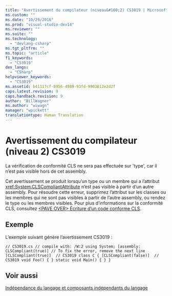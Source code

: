 ```yaml
---
title: "Avertissement du compilateur (niveau&#160;2) CS3019 | Microsoft Docs"
ms.custom: ""
ms.date: "10/29/2016"
ms.prod: "visual-studio-dev14"
ms.reviewer: ""
ms.suite: ""
ms.technology: 
  - "devlang-csharp"
ms.tgt_pltfrm: ""
ms.topic: "article"
f1_keywords: 
  - "CS3019"
dev_langs: 
  - "CSharp"
helpviewer_keywords: 
  - "CS3019"
ms.assetid: b41117cf-8956-4989-93fd-9903812e2d2f
caps.latest.revision: 9
caps.handback.revision: 9
author: "BillWagner"
ms.author: "wiwagn"
manager: "wpickett"
translationtype: Human Translation
---
```

# Avertissement du compilateur (niveau&#160;2) CS3019
La vérification de conformité CLS ne sera pas effectuée sur 'type', car il n’est pas visible hors de cet assembly.  
  
 Cet avertissement se produit lorsqu’un type ou un membre qui a l’attribut <xref:System.CLSCompliantAttribute> n’est pas visible à partir d’un autre assembly. Pour résoudre cette erreur, supprimez l’attribut sur les classes ou les membres qui ne sont pas visibles à partir de l’autre assembly, ou rendez le type ou les membres visibles. Pour plus d’informations sur la conformité CLS, consultez [\<PAVE OVER\> Écriture d’un code conforme CLS](http://msdn.microsoft.com/fr-fr/4c705105-69a2-4e5e-b24e-0633bc32c7f3).  
  
## Exemple  
 L’exemple suivant génère l’avertissement CS3019 :  
  
```  
// CS3019.cs // compile with: /W:2 using System; [assembly: CLSCompliant(true)] // To fix the error, remove the next line [CLSCompliant(true)]  // CS3019 class C { [CLSCompliant(false)]  // CS3019 void Foo() { } static void Main() { } }  
```  
  
## Voir aussi  
 [Indépendance du langage et composants indépendants du langage](../Topic/Language%20Independence%20and%20Language-Independent%20Components.md)